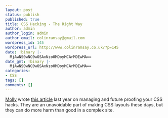 ```yaml
---
layout: post
status: publish
published: true
title: CSS Hacking - The Right Way
author: admin
author_login: admin
author_email: colinramsay@gmail.com
wordpress_id: 145
wordpress_url: http://www.colinramsay.co.uk/?p=145
date: !binary |-
  MjAwNS0wNC0wOSAxNzo0MDoyMCArMDEwMA==
date_gmt: !binary |-
  MjAwNS0wNC0wOSAxNzo0MDoyMCArMDEwMA==
categories:
- CSS
tags: []
comments: []
---
```

<p><a href="http://molly.com/">Molly</a> wrote <a title="Integrated Web Design: Strategies for Long-Term CSS Hack Management" href="http://www.informit.com/articles/article.asp?p=170511&seqNum=1&rl=1">this article</a> last year on managing and future proofing your CSS hacks. They are an unavoidable part of making CSS layouts these days, but they can do more harm than good in a complex site.</p>

